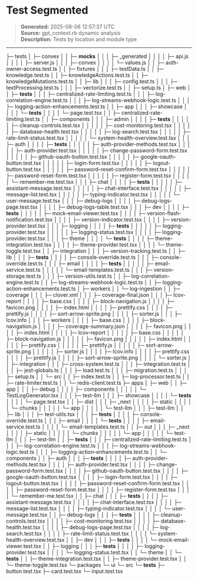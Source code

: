 # Test Segmented

> **Generated:** 2025-08-06 12:57:37 UTC  
> **Source:** gpt_context.rb dynamic analysis  
> **Description:** Tests by location and module type

---

├─ tests
│ ├─ convex
│ │ ├─ **mocks**
│ │ │ ├─ \_generated
│ │ │ │ ├─ api.js
│ │ │ │ ├─ server.js
│ │ │ ├─ convex
│ │ │ │ └─ values.js
│ │ ├─ auth-owner-access.test.ts
│ │ ├─ fixtures
│ │ │ ├─ testData.ts
│ │ ├─ knowledge.test.ts
│ │ ├─ knowledgeActions.test.ts
│ │ ├─ knowledgeMutations.test.ts
│ │ ├─ lib
│ │ │ ├─ config.test.ts
│ │ │ ├─ textProcessing.test.ts
│ │ │ ├─ vectorize.test.ts
│ │ ├─ setup.ts
│ ├─ web
│ │ ├─ **tests**
│ │ │ ├─ centralized-rate-limiting.test.ts
│ │ │ ├─ log-correlation-engine.test.ts
│ │ │ ├─ log-streams-webhook-logic.test.ts
│ │ │ ├─ logging-action-enhancements.test.ts
│ │ ├─ app
│ │ │ ├─ showcase
│ │ │ │ └─ **tests**
│ │ │ │ └─ page.test.tsx
│ │ ├─ centralized-rate-limiting.test.ts
│ │ ├─ components
│ │ │ ├─ admin
│ │ │ │ ├─ **tests**
│ │ │ │ │ ├─ cleanup-controls.test.tsx
│ │ │ │ │ ├─ cost-monitoring.test.tsx
│ │ │ │ │ ├─ database-health.test.tsx
│ │ │ │ │ ├─ log-search.test.tsx
│ │ │ │ │ ├─ rate-limit-status.test.tsx
│ │ │ │ │ └─ system-health-overview.test.tsx
│ │ │ ├─ auth
│ │ │ │ ├─ **tests**
│ │ │ │ │ ├─ auth-provider-methods.test.tsx
│ │ │ │ │ ├─ auth-provider.test.tsx
│ │ │ │ │ ├─ change-password-form.test.tsx
│ │ │ │ │ ├─ github-oauth-button.test.tsx
│ │ │ │ │ ├─ google-oauth-button.test.tsx
│ │ │ │ │ ├─ login-form.test.tsx
│ │ │ │ │ ├─ logout-button.test.tsx
│ │ │ │ │ ├─ password-reset-confirm-form.test.tsx
│ │ │ │ │ ├─ password-reset-form.test.tsx
│ │ │ │ │ ├─ register-form.test.tsx
│ │ │ │ │ └─ remember-me.test.tsx
│ │ │ ├─ chat
│ │ │ │ ├─ **tests**
│ │ │ │ │ ├─ assistant-message.test.tsx
│ │ │ │ │ ├─ chat-interface.test.tsx
│ │ │ │ │ ├─ message-list.test.tsx
│ │ │ │ │ ├─ typing-indicator.test.tsx
│ │ │ │ │ └─ user-message.test.tsx
│ │ │ ├─ debug-logs
│ │ │ │ ├─ debug-logs-page.test.tsx
│ │ │ │ ├─ debug-logs-table.test.tsx
│ │ │ ├─ dev
│ │ │ │ ├─ **tests**
│ │ │ │ │ ├─ mock-email-viewer.test.tsx
│ │ │ │ ├─ version-flash-notification.test.tsx
│ │ │ │ ├─ version-indicator.test.tsx
│ │ │ │ ├─ version-provider.test.tsx
│ │ │ ├─ logging
│ │ │ │ ├─ **tests**
│ │ │ │ │ ├─ logging-provider.test.tsx
│ │ │ │ │ ├─ logging-status.test.tsx
│ │ │ │ ├─ logging-provider.test.tsx
│ │ │ ├─ theme
│ │ │ │ └─ **tests**
│ │ │ │ ├─ theme-integration.test.tsx
│ │ │ │ ├─ theme-provider.test.tsx
│ │ │ │ └─ theme-toggle.test.tsx
│ │ ├─ integration
│ │ │ ├─ version-tracking.test.ts
│ │ ├─ lib
│ │ │ ├─ **tests**
│ │ │ │ ├─ console-override.test.ts
│ │ │ ├─ console-override.test.ts
│ │ │ ├─ email
│ │ │ │ ├─ **tests**
│ │ │ │ │ ├─ email-service.test.ts
│ │ │ │ │ └─ email-templates.test.ts
│ │ │ ├─ version-storage.test.ts
│ │ │ ├─ version-utils.test.ts
│ │ ├─ log-correlation-engine.test.ts
│ │ ├─ log-streams-webhook-logic.test.ts
│ │ ├─ logging-action-enhancements.test.ts
│ ├─ workers
│ │ └─ log-ingestion
│ │ ├─ coverage
│ │ │ ├─ clover.xml
│ │ │ ├─ coverage-final.json
│ │ │ ├─ lcov-report
│ │ │ │ ├─ base.css
│ │ │ │ ├─ block-navigation.js
│ │ │ │ ├─ favicon.png
│ │ │ │ ├─ index.html
│ │ │ │ ├─ prettify.css
│ │ │ │ ├─ prettify.js
│ │ │ │ ├─ sort-arrow-sprite.png
│ │ │ │ ├─ sorter.js
│ │ │ ├─ lcov.info
│ │ │ ├─ workers
│ │ │ │ ├─ base.css
│ │ │ │ ├─ block-navigation.js
│ │ │ │ ├─ coverage-summary.json
│ │ │ │ ├─ favicon.png
│ │ │ │ ├─ index.html
│ │ │ │ ├─ lcov-report
│ │ │ │ │ ├─ base.css
│ │ │ │ │ ├─ block-navigation.js
│ │ │ │ │ ├─ favicon.png
│ │ │ │ │ ├─ index.html
│ │ │ │ │ ├─ prettify.css
│ │ │ │ │ ├─ prettify.js
│ │ │ │ │ ├─ sort-arrow-sprite.png
│ │ │ │ │ ├─ sorter.js
│ │ │ │ ├─ lcov.info
│ │ │ │ ├─ prettify.css
│ │ │ │ ├─ prettify.js
│ │ │ │ ├─ sort-arrow-sprite.png
│ │ │ │ └─ sorter.js
│ │ ├─ integration
│ │ │ ├─ cross-system.test.ts
│ │ │ ├─ integration.test.ts
│ │ │ ├─ jest-globals.ts
│ │ │ ├─ load.test.ts
│ │ │ ├─ migration.test.ts
│ │ │ ├─ setup.ts
│ │ └─ src
│ │ ├─ index.test.ts
│ │ ├─ log-processor.test.ts
│ │ ├─ rate-limiter.test.ts
│ │ └─ redis-client.test.ts
├─ apps
│ ├─ web
│ │ ├─ app
│ │ │ ├─ debug
│ │ │ │ ├─ components
│ │ │ │ │ └─ TestLogGenerator.tsx
│ │ │ ├─ test-llm
│ │ │ ├─ showcase
│ │ │ │ └─ **tests**
│ │ │ │ └─ page.test.tsx
│ │ ├─ dist
│ │ │ ├─ \_next
│ │ │ │ ├─ static
│ │ │ │ │ └─ chunks
│ │ │ │ │ └─ app
│ │ │ │ │ └─ test-llm
│ │ │ ├─ test-llm
│ │ ├─ lib
│ │ │ ├─ test-utils.tsx
│ │ │ ├─ **tests**
│ │ │ │ ├─ console-override.test.ts
│ │ │ ├─ email
│ │ │ │ └─ **tests**
│ │ │ │ ├─ email-service.test.ts
│ │ │ │ └─ email-templates.test.ts
│ │ ├─ out
│ │ │ ├─ \_next
│ │ │ │ ├─ static
│ │ │ │ │ └─ chunks
│ │ │ │ │ └─ app
│ │ │ │ │ └─ test-llm
│ │ │ ├─ test-llm
│ │ ├─ **tests**
│ │ │ ├─ centralized-rate-limiting.test.ts
│ │ │ ├─ log-correlation-engine.test.ts
│ │ │ ├─ log-streams-webhook-logic.test.ts
│ │ │ ├─ logging-action-enhancements.test.ts
│ │ └─ components
│ │ ├─ auth
│ │ │ ├─ **tests**
│ │ │ │ ├─ auth-provider-methods.test.tsx
│ │ │ │ ├─ auth-provider.test.tsx
│ │ │ │ ├─ change-password-form.test.tsx
│ │ │ │ ├─ github-oauth-button.test.tsx
│ │ │ │ ├─ google-oauth-button.test.tsx
│ │ │ │ ├─ login-form.test.tsx
│ │ │ │ ├─ logout-button.test.tsx
│ │ │ │ ├─ password-reset-confirm-form.test.tsx
│ │ │ │ ├─ password-reset-form.test.tsx
│ │ │ │ ├─ register-form.test.tsx
│ │ │ │ └─ remember-me.test.tsx
│ │ ├─ chat
│ │ │ ├─ **tests**
│ │ │ │ ├─ assistant-message.test.tsx
│ │ │ │ ├─ chat-interface.test.tsx
│ │ │ │ ├─ message-list.test.tsx
│ │ │ │ ├─ typing-indicator.test.tsx
│ │ │ │ └─ user-message.test.tsx
│ │ ├─ debug-logs
│ │ │ ├─ **tests**
│ │ │ │ ├─ cleanup-controls.test.tsx
│ │ │ │ ├─ cost-monitoring.test.tsx
│ │ │ │ ├─ database-health.test.tsx
│ │ │ │ ├─ debug-logs-page.test.tsx
│ │ │ │ ├─ log-search.test.tsx
│ │ │ │ ├─ rate-limit-status.test.tsx
│ │ │ │ └─ system-health-overview.test.tsx
│ │ ├─ dev
│ │ │ ├─ **tests**
│ │ │ │ └─ mock-email-viewer.test.tsx
│ │ ├─ logging
│ │ │ ├─ **tests**
│ │ │ │ ├─ logging-provider.test.tsx
│ │ │ │ └─ logging-status.test.tsx
│ │ └─ theme
│ │ └─ **tests**
│ │ ├─ theme-integration.test.tsx
│ │ ├─ theme-provider.test.tsx
│ │ └─ theme-toggle.test.tsx
└─ packages
└─ ui
└─ src
└─ **tests**
├─ button.test.tsx
├─ card.test.tsx
└─ input.test.tsx
